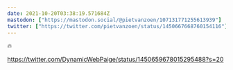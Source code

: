 ```yaml
---
date: 2021-10-20T03:38:19.571684Z
mastodon: ["https://mastodon.social/@pietvanzoen/107131771255613939"]
twitter: ["https://twitter.com/pietvanzoen/status/1450667668760154116"]
---
```

🔥 

https://twitter.com/DynamicWebPaige/status/1450659678015295488?s=20
